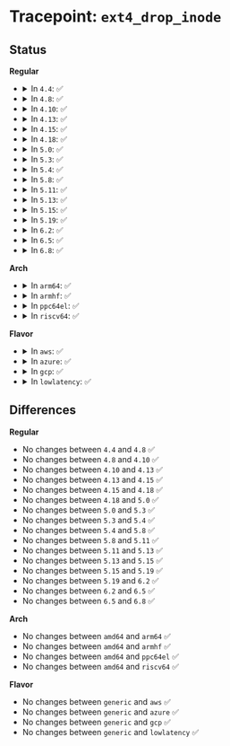 # Tracepoint: <code>ext4_drop_inode</code>

## Status
<b>Regular</b>
<ul>
<li>
<details>
<summary>In <code>4.4</code>: ✅</summary>

Event:

```c
struct trace_event_raw_ext4_drop_inode {
    struct trace_entry ent;
    dev_t dev;
    ino_t ino;
    int drop;
    char __data[0];
};
```
Function:

```c
void trace_event_raw_event_ext4_drop_inode(void *__data, struct inode *inode, int drop);
```
</details>
</li>
<li>
<details>
<summary>In <code>4.8</code>: ✅</summary>

Event:

```c
struct trace_event_raw_ext4_drop_inode {
    struct trace_entry ent;
    dev_t dev;
    ino_t ino;
    int drop;
    char __data[0];
};
```
Function:

```c
void trace_event_raw_event_ext4_drop_inode(void *__data, struct inode *inode, int drop);
```
</details>
</li>
<li>
<details>
<summary>In <code>4.10</code>: ✅</summary>

Event:

```c
struct trace_event_raw_ext4_drop_inode {
    struct trace_entry ent;
    dev_t dev;
    ino_t ino;
    int drop;
    char __data[0];
};
```
Function:

```c
void trace_event_raw_event_ext4_drop_inode(void *__data, struct inode *inode, int drop);
```
</details>
</li>
<li>
<details>
<summary>In <code>4.13</code>: ✅</summary>

Event:

```c
struct trace_event_raw_ext4_drop_inode {
    struct trace_entry ent;
    dev_t dev;
    ino_t ino;
    int drop;
    char __data[0];
};
```
Function:

```c
void trace_event_raw_event_ext4_drop_inode(void *__data, struct inode *inode, int drop);
```
</details>
</li>
<li>
<details>
<summary>In <code>4.15</code>: ✅</summary>

Event:

```c
struct trace_event_raw_ext4_drop_inode {
    struct trace_entry ent;
    dev_t dev;
    ino_t ino;
    int drop;
    char __data[0];
};
```
Function:

```c
void trace_event_raw_event_ext4_drop_inode(void *__data, struct inode *inode, int drop);
```
</details>
</li>
<li>
<details>
<summary>In <code>4.18</code>: ✅</summary>

Event:

```c
struct trace_event_raw_ext4_drop_inode {
    struct trace_entry ent;
    dev_t dev;
    ino_t ino;
    int drop;
    char __data[0];
};
```
Function:

```c
void trace_event_raw_event_ext4_drop_inode(void *__data, struct inode *inode, int drop);
```
</details>
</li>
<li>
<details>
<summary>In <code>5.0</code>: ✅</summary>

Event:

```c
struct trace_event_raw_ext4_drop_inode {
    struct trace_entry ent;
    dev_t dev;
    ino_t ino;
    int drop;
    char __data[0];
};
```
Function:

```c
void trace_event_raw_event_ext4_drop_inode(void *__data, struct inode *inode, int drop);
```
</details>
</li>
<li>
<details>
<summary>In <code>5.3</code>: ✅</summary>

Event:

```c
struct trace_event_raw_ext4_drop_inode {
    struct trace_entry ent;
    dev_t dev;
    ino_t ino;
    int drop;
    char __data[0];
};
```
Function:

```c
void trace_event_raw_event_ext4_drop_inode(void *__data, struct inode *inode, int drop);
```
</details>
</li>
<li>
<details>
<summary>In <code>5.4</code>: ✅</summary>

Event:

```c
struct trace_event_raw_ext4_drop_inode {
    struct trace_entry ent;
    dev_t dev;
    ino_t ino;
    int drop;
    char __data[0];
};
```
Function:

```c
void trace_event_raw_event_ext4_drop_inode(void *__data, struct inode *inode, int drop);
```
</details>
</li>
<li>
<details>
<summary>In <code>5.8</code>: ✅</summary>

Event:

```c
struct trace_event_raw_ext4_drop_inode {
    struct trace_entry ent;
    dev_t dev;
    ino_t ino;
    int drop;
    char __data[0];
};
```
Function:

```c
void trace_event_raw_event_ext4_drop_inode(void *__data, struct inode *inode, int drop);
```
</details>
</li>
<li>
<details>
<summary>In <code>5.11</code>: ✅</summary>

Event:

```c
struct trace_event_raw_ext4_drop_inode {
    struct trace_entry ent;
    dev_t dev;
    ino_t ino;
    int drop;
    char __data[0];
};
```
Function:

```c
void trace_event_raw_event_ext4_drop_inode(void *__data, struct inode *inode, int drop);
```
</details>
</li>
<li>
<details>
<summary>In <code>5.13</code>: ✅</summary>

Event:

```c
struct trace_event_raw_ext4_drop_inode {
    struct trace_entry ent;
    dev_t dev;
    ino_t ino;
    int drop;
    char __data[0];
};
```
Function:

```c
void trace_event_raw_event_ext4_drop_inode(void *__data, struct inode *inode, int drop);
```
</details>
</li>
<li>
<details>
<summary>In <code>5.15</code>: ✅</summary>

Event:

```c
struct trace_event_raw_ext4_drop_inode {
    struct trace_entry ent;
    dev_t dev;
    ino_t ino;
    int drop;
    char __data[0];
};
```
Function:

```c
void trace_event_raw_event_ext4_drop_inode(void *__data, struct inode *inode, int drop);
```
</details>
</li>
<li>
<details>
<summary>In <code>5.19</code>: ✅</summary>

Event:

```c
struct trace_event_raw_ext4_drop_inode {
    struct trace_entry ent;
    dev_t dev;
    ino_t ino;
    int drop;
    char __data[0];
};
```
Function:

```c
void trace_event_raw_event_ext4_drop_inode(void *__data, struct inode *inode, int drop);
```
</details>
</li>
<li>
<details>
<summary>In <code>6.2</code>: ✅</summary>

Event:

```c
struct trace_event_raw_ext4_drop_inode {
    struct trace_entry ent;
    dev_t dev;
    ino_t ino;
    int drop;
    char __data[0];
};
```
Function:

```c
void trace_event_raw_event_ext4_drop_inode(void *__data, struct inode *inode, int drop);
```
</details>
</li>
<li>
<details>
<summary>In <code>6.5</code>: ✅</summary>

Event:

```c
struct trace_event_raw_ext4_drop_inode {
    struct trace_entry ent;
    dev_t dev;
    ino_t ino;
    int drop;
    char __data[0];
};
```
Function:

```c
void trace_event_raw_event_ext4_drop_inode(void *__data, struct inode *inode, int drop);
```
</details>
</li>
<li>
<details>
<summary>In <code>6.8</code>: ✅</summary>

Event:

```c
struct trace_event_raw_ext4_drop_inode {
    struct trace_entry ent;
    dev_t dev;
    ino_t ino;
    int drop;
    char __data[0];
};
```
Function:

```c
void trace_event_raw_event_ext4_drop_inode(void *__data, struct inode *inode, int drop);
```
</details>
</li>
</ul>
<b>Arch</b>
<ul>
<li>
<details>
<summary>In <code>arm64</code>: ✅</summary>

Event:

```c
struct trace_event_raw_ext4_drop_inode {
    struct trace_entry ent;
    dev_t dev;
    ino_t ino;
    int drop;
    char __data[0];
};
```
Function:

```c
void trace_event_raw_event_ext4_drop_inode(void *__data, struct inode *inode, int drop);
```
</details>
</li>
<li>
<details>
<summary>In <code>armhf</code>: ✅</summary>

Event:

```c
struct trace_event_raw_ext4_drop_inode {
    struct trace_entry ent;
    dev_t dev;
    ino_t ino;
    int drop;
    char __data[0];
};
```
Function:

```c
void trace_event_raw_event_ext4_drop_inode(void *__data, struct inode *inode, int drop);
```
</details>
</li>
<li>
<details>
<summary>In <code>ppc64el</code>: ✅</summary>

Event:

```c
struct trace_event_raw_ext4_drop_inode {
    struct trace_entry ent;
    dev_t dev;
    ino_t ino;
    int drop;
    char __data[0];
};
```
Function:

```c
void trace_event_raw_event_ext4_drop_inode(void *__data, struct inode *inode, int drop);
```
</details>
</li>
<li>
<details>
<summary>In <code>riscv64</code>: ✅</summary>

Event:

```c
struct trace_event_raw_ext4_drop_inode {
    struct trace_entry ent;
    dev_t dev;
    ino_t ino;
    int drop;
    char __data[0];
};
```
Function:

```c
void trace_event_raw_event_ext4_drop_inode(void *__data, struct inode *inode, int drop);
```
</details>
</li>
</ul>
<b>Flavor</b>
<ul>
<li>
<details>
<summary>In <code>aws</code>: ✅</summary>

Event:

```c
struct trace_event_raw_ext4_drop_inode {
    struct trace_entry ent;
    dev_t dev;
    ino_t ino;
    int drop;
    char __data[0];
};
```
Function:

```c
void trace_event_raw_event_ext4_drop_inode(void *__data, struct inode *inode, int drop);
```
</details>
</li>
<li>
<details>
<summary>In <code>azure</code>: ✅</summary>

Event:

```c
struct trace_event_raw_ext4_drop_inode {
    struct trace_entry ent;
    dev_t dev;
    ino_t ino;
    int drop;
    char __data[0];
};
```
Function:

```c
void trace_event_raw_event_ext4_drop_inode(void *__data, struct inode *inode, int drop);
```
</details>
</li>
<li>
<details>
<summary>In <code>gcp</code>: ✅</summary>

Event:

```c
struct trace_event_raw_ext4_drop_inode {
    struct trace_entry ent;
    dev_t dev;
    ino_t ino;
    int drop;
    char __data[0];
};
```
Function:

```c
void trace_event_raw_event_ext4_drop_inode(void *__data, struct inode *inode, int drop);
```
</details>
</li>
<li>
<details>
<summary>In <code>lowlatency</code>: ✅</summary>

Event:

```c
struct trace_event_raw_ext4_drop_inode {
    struct trace_entry ent;
    dev_t dev;
    ino_t ino;
    int drop;
    char __data[0];
};
```
Function:

```c
void trace_event_raw_event_ext4_drop_inode(void *__data, struct inode *inode, int drop);
```
</details>
</li>
</ul>

## Differences
<b>Regular</b>
<ul>
<li>
No changes between <code>4.4</code> and <code>4.8</code> ✅
</li>
<li>
No changes between <code>4.8</code> and <code>4.10</code> ✅
</li>
<li>
No changes between <code>4.10</code> and <code>4.13</code> ✅
</li>
<li>
No changes between <code>4.13</code> and <code>4.15</code> ✅
</li>
<li>
No changes between <code>4.15</code> and <code>4.18</code> ✅
</li>
<li>
No changes between <code>4.18</code> and <code>5.0</code> ✅
</li>
<li>
No changes between <code>5.0</code> and <code>5.3</code> ✅
</li>
<li>
No changes between <code>5.3</code> and <code>5.4</code> ✅
</li>
<li>
No changes between <code>5.4</code> and <code>5.8</code> ✅
</li>
<li>
No changes between <code>5.8</code> and <code>5.11</code> ✅
</li>
<li>
No changes between <code>5.11</code> and <code>5.13</code> ✅
</li>
<li>
No changes between <code>5.13</code> and <code>5.15</code> ✅
</li>
<li>
No changes between <code>5.15</code> and <code>5.19</code> ✅
</li>
<li>
No changes between <code>5.19</code> and <code>6.2</code> ✅
</li>
<li>
No changes between <code>6.2</code> and <code>6.5</code> ✅
</li>
<li>
No changes between <code>6.5</code> and <code>6.8</code> ✅
</li>
</ul>
<b>Arch</b>
<ul>
<li>
No changes between <code>amd64</code> and <code>arm64</code> ✅
</li>
<li>
No changes between <code>amd64</code> and <code>armhf</code> ✅
</li>
<li>
No changes between <code>amd64</code> and <code>ppc64el</code> ✅
</li>
<li>
No changes between <code>amd64</code> and <code>riscv64</code> ✅
</li>
</ul>
<b>Flavor</b>
<ul>
<li>
No changes between <code>generic</code> and <code>aws</code> ✅
</li>
<li>
No changes between <code>generic</code> and <code>azure</code> ✅
</li>
<li>
No changes between <code>generic</code> and <code>gcp</code> ✅
</li>
<li>
No changes between <code>generic</code> and <code>lowlatency</code> ✅
</li>
</ul>
